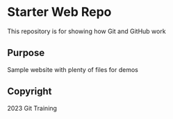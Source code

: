 # Starter Web Repo

This repository is for showing how Git and GitHub work

## Purpose

Sample website with plenty of files for demos

## Copyright

2023 Git Training